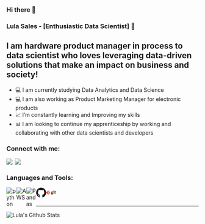 ### Hi there 👋

<!--
**Lulasales/lulasales** is a ✨ _special_ ✨ repository because its `README.md` (this file) appears on your GitHub profile.

Here are some ideas to get you started:

- 🔭 I’m currently working on ...
- 🌱 I’m currently learning ...
- 👯 I’m looking to collaborate on ...
- 🤔 I’m looking for help with ...
- 💬 Ask me about ...
- 📫 How to reach me: ...
- 😄 Pronouns: ...
- ⚡ Fun fact: ...
-->

### Lula Sales - [Enthusiastic Data Scientist] 👋

## I am hardware product manager in process to data scientist who loves leveraging data-driven solutions that make an impact on business and society!

- 💻 I am currently studying Data Analytics and Data Science
- 💻 I am also working as Product Marketing Manager for electronic products
- 📈 I’m constantly learning and Improving my skills
- 📊 I am looking to continue my apprenticeship by working and collaborating with other data scientists and developers 

### Connect with me:

[<img align="left"  width="22px" src="https://cdn.jsdelivr.net/npm/simple-icons@3.4.0/icons/linkedin.svg" />](https://www.linkedin.com/in/lulasales/)

[<img align="left"  width="22px" src="https://cdn.jsdelivr.net/npm/simple-icons@3.4.0/icons/gmail.svg" />](mailto:lulasalesp@gmail.com)




<br />

### Languages and Tools:

<img align="left" alt="python" width="26px" src="https://cdn.jsdelivr.net/npm/simple-icons@3.4.0/icons/python.svg" />

<img align="left" alt="AWS" width="26px" src="https://cdn.jsdelivr.net/npm/simple-icons@3.4.0/icons/amazonaws.svg" />

<img align="left" alt="Pandas" width="26px" src="https://cdn.jsdelivr.net/npm/simple-icons@3.4.0/icons/pandas.svg" />

<img align="left" alt="GitHub" width="26px" src="https://raw.githubusercontent.com/github/explore/78df643247d429f6cc873026c0622819ad797942/topics/github/github.png" />

<img align="left" alt="Git" width="26px" src="https://raw.githubusercontent.com/github/explore/80688e429a7d4ef2fca1e82350fe8e3517d3494d/topics/git/git.png" />

<br />
<br />


---

<img align="left" alt="Lula's Github Stats" src="https://github-readme-stats.vercel.app/api?username=lulasales&show_icons=true&hide_border=true" />

[LinkedIn]: https://www.linkedin.com/in/lulasales/
[Gmail]: mailto:lulasalesp@gmail.com

